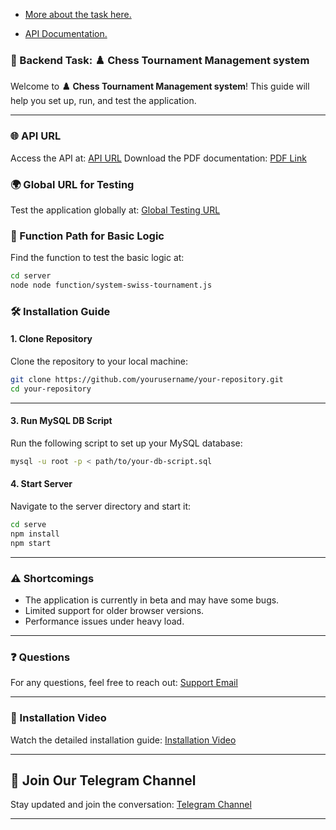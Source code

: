 - [More about the task here.](https://globalmove.notion.site/47c1d6a94a5843cb87c79251431c68f4?v=1158b9d6ed0d41a8ae0d3f119d857d0f)


- [API Documentation.]()

### 🚀  Backend Task: ♟️ Chess Tournament Management system 

Welcome to **♟️ Chess Tournament Management system**! This guide will help you set up, run, and test the application.

--- 

### 🌐 API URL

Access the API at: [API URL](https://documenter.getpostman.com/view/36794346/2sA3kSnNbN)
Download the PDF documentation: [PDF Link](https://example.com/documentation.pdf)

### 🌍 Global URL for Testing

Test the application globally at: [Global Testing URL](https://api-chess.menda.page)

### 📁 Function Path for Basic Logic

Find the function to test the basic logic at:

```sh
cd server 
node node function/system-swiss-tournament.js
```

### 🛠️ Installation Guide

#### 1. Clone Repository

Clone the repository to your local machine:

```sh
git clone https://github.com/yourusername/your-repository.git
cd your-repository
```
---

#### 3. Run MySQL DB Script

Run the following script to set up your MySQL database:

```sh
mysql -u root -p < path/to/your-db-script.sql
```

#### 4. Start Server

Navigate to the server directory and start it:

```sh
cd serve
npm install
npm start
```

---

### ⚠️ Shortcomings

- The application is currently in beta and may have some bugs.
- Limited support for older browser versions.
- Performance issues under heavy load.

---

### ❓ Questions

For any questions, feel free to reach out: [Support Email](mailto:support@example.com)

---

### 🎥 Installation Video

Watch the detailed installation guide: [Installation Video](https://example.com/installation-video)

---

## 📢 Join Our Telegram Channel

Stay updated and join the conversation: [Telegram Channel](https://t.me/mensenvau)

---
